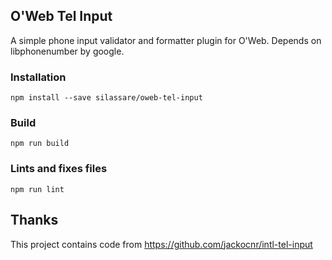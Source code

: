 ## O'Web Tel Input

A simple phone input validator and formatter plugin for O'Web.
Depends on libphonenumber by google.

### Installation
```
npm install --save silassare/oweb-tel-input
```

### Build
```
npm run build
```

### Lints and fixes files
```
npm run lint
```

## Thanks

This project contains code from https://github.com/jackocnr/intl-tel-input